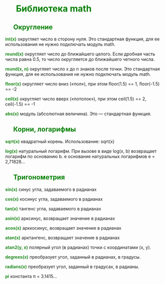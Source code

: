 
# &emsp;<span style="color:green"> Библиотека math </span>

## &emsp;<span style="color:green"> Округление </span>

<span style="color:ForestGreen"> **int(x)** </span> округляет число в сторону нуля. Это стандартная функция, для ее использования не нужно подключать модуль math.

<span style="color:ForestGreen">**round(x)**</span>  округляет число до ближайшего целого. Если дробная часть числа равна 0.5, то число округляется до ближайшего четного числа.

<span style="color:ForestGreen">**round(x, n)**</span> 	округляет число x до n знаков после точки. Это стандартная функция, для ее использования не нужно подключать модуль math.

<span style="color:ForestGreen">**floor(x)**</span>  округляет число вниз («пол»), при этом floor(1.5) == 1, floor(-1.5) == -2

<span style="color:ForestGreen">**ceil(x)**</span> 	округляет число вверх («потолок»), при этом ceil(1.5) == 2, ceil(-1.5) == -1

<span style="color:ForestGreen">**abs(x)**</span> 	модуль (абсолютная величина). Это — стандартная функция.

## &emsp;<span style="color:green"> Корни, логарифмы

<span style="color:ForestGreen">**sqrt(x)**</span> 	квадратный корень. Использование: sqrt(x)

<span style="color:ForestGreen">**log(x)**</span> 	натуральный логарифм. При вызове в виде log(x, b) возвращает логарифм по основанию b.
e	основание натуральных логарифмов e = 2,71828...

## &emsp;<span style="color:green"> Тригонометрия

<span style="color:ForestGreen">**sin(x)**</span> 	синус угла, задаваемого в радианах

<span style="color:ForestGreen">**cos(x)**</span> 	косинус угла, задаваемого в радианах

<span style="color:ForestGreen">**tan(x)**</span> 	тангенс угла, задаваемого в радианах

<span style="color:ForestGreen">**asin(x)**</span> 	арксинус, возвращает значение в радианах

<span style="color:ForestGreen">**acos(x)**</span> 	арккосинус, возвращает значение в радианах

<span style="color:ForestGreen">**atan(x)**</span> 	арктангенс, возвращает значение в радианах

<span style="color:ForestGreen">**atan2(y, x)**</span> 	полярный угол (в радианах) точки с координатами (x, y).

<span style="color:ForestGreen">**degrees(x)**</span> 	преобразует угол, заданный в радианах, в градусы.

<span style="color:ForestGreen">**radians(x)**</span> 	преобразует угол, заданный в градусах, в радианы.

<span style="color:ForestGreen">**pi**</span>  	константа π = 3.1415...